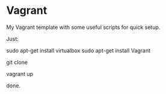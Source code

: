 Vagrant
=======

My Vagrant template with some useful scripts for quick setup.

Just: 

sudo apt-get install virtualbox
sudo apt-get install Vagrant

git clone 

vagrant up

done.
